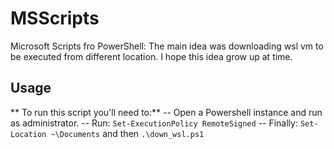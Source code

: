 # MSScripts
Microsoft Scripts fro PowerShell: The main idea was downloading wsl vm to be executed from different location. I hope this idea grow up at time.
## Usage
** To run this script you'll need to:**
-- Open a Powershell instance and run as administrator.
-- Run: `Set-ExecutionPolicy RemoteSigned`
-- Finally: `Set-Location ~\Documents` and then `.\down_wsl.ps1`
